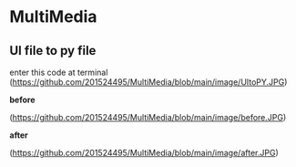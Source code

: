 # MultiMedia


## UI file to py file
  
  enter this code at terminal
    (https://github.com/201524495/MultiMedia/blob/main/image/UItoPY.JPG)
    

**before**

   (https://github.com/201524495/MultiMedia/blob/main/image/before.JPG)

**after**

   (https://github.com/201524495/MultiMedia/blob/main/image/after.JPG)
